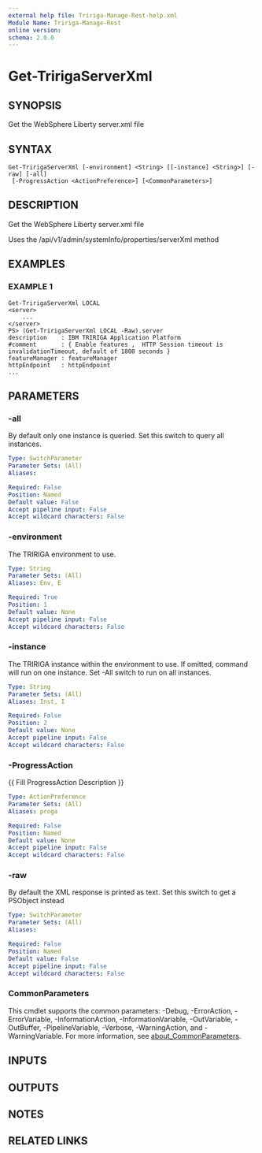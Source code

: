 ```yaml
---
external help file: Tririga-Manage-Rest-help.xml
Module Name: Tririga-Manage-Rest
online version:
schema: 2.0.0
---
```


# Get-TririgaServerXml

## SYNOPSIS
Get the WebSphere Liberty server.xml file

## SYNTAX

```
Get-TririgaServerXml [-environment] <String> [[-instance] <String>] [-raw] [-all]
 [-ProgressAction <ActionPreference>] [<CommonParameters>]
```

## DESCRIPTION
Get the WebSphere Liberty server.xml file

Uses the /api/v1/admin/systemInfo/properties/serverXml method

## EXAMPLES

### EXAMPLE 1
```
Get-TririgaServerXml LOCAL
<server>
    ...
</server>
PS> (Get-TririgaServerXml LOCAL -Raw).server
description    : IBM TRIRIGA Application Platform
#comment       : { Enable features ,  HTTP Session timeout is invalidationTimeout, default of 1800 seconds }
featureManager : featureManager
httpEndpoint   : httpEndpoint
...
```

## PARAMETERS

### -all
By default only one instance is queried.
Set this switch to query all instances.

```yaml
Type: SwitchParameter
Parameter Sets: (All)
Aliases:

Required: False
Position: Named
Default value: False
Accept pipeline input: False
Accept wildcard characters: False
```

### -environment
The TRIRIGA environment to use.

```yaml
Type: String
Parameter Sets: (All)
Aliases: Env, E

Required: True
Position: 1
Default value: None
Accept pipeline input: False
Accept wildcard characters: False
```

### -instance
The TRIRIGA instance within the environment to use.
If omitted, command will run on one instance.
Set -All switch to run on all instances.

```yaml
Type: String
Parameter Sets: (All)
Aliases: Inst, I

Required: False
Position: 2
Default value: None
Accept pipeline input: False
Accept wildcard characters: False
```

### -ProgressAction
{{ Fill ProgressAction Description }}

```yaml
Type: ActionPreference
Parameter Sets: (All)
Aliases: proga

Required: False
Position: Named
Default value: None
Accept pipeline input: False
Accept wildcard characters: False
```

### -raw
By default the XML response is printed as text.
Set this switch to get a PSObject instead

```yaml
Type: SwitchParameter
Parameter Sets: (All)
Aliases:

Required: False
Position: Named
Default value: False
Accept pipeline input: False
Accept wildcard characters: False
```

### CommonParameters
This cmdlet supports the common parameters: -Debug, -ErrorAction, -ErrorVariable, -InformationAction, -InformationVariable, -OutVariable, -OutBuffer, -PipelineVariable, -Verbose, -WarningAction, and -WarningVariable. For more information, see [about_CommonParameters](http://go.microsoft.com/fwlink/?LinkID=113216).

## INPUTS

## OUTPUTS

## NOTES

## RELATED LINKS

